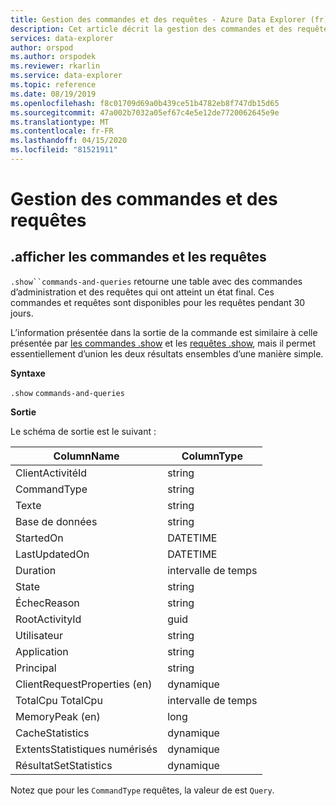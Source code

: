 ```yaml
---
title: Gestion des commandes et des requêtes - Azure Data Explorer (fr) Microsoft Docs
description: Cet article décrit la gestion des commandes et des requêtes dans Azure Data Explorer.
services: data-explorer
author: orspod
ms.author: orspodek
ms.reviewer: rkarlin
ms.service: data-explorer
ms.topic: reference
ms.date: 08/19/2019
ms.openlocfilehash: f8c01709d69a0b439ce51b4782eb8f747db15d65
ms.sourcegitcommit: 47a002b7032a05ef67c4e5e12de7720062645e9e
ms.translationtype: MT
ms.contentlocale: fr-FR
ms.lasthandoff: 04/15/2020
ms.locfileid: "81521911"
---
```

# <a name="commands-and-queries-management"></a>Gestion des commandes et des requêtes

## <a name="show-commands-and-queries"></a>.afficher les commandes et les requêtes 

`.show``commands-and-queries` retourne une table avec des commandes d’administration et des requêtes qui ont atteint un état final. Ces commandes et requêtes sont disponibles pour les requêtes pendant 30 jours.

L’information présentée dans la sortie de la commande est similaire à celle présentée par [les commandes .show](commands.md) et les [requêtes .show](queries.md), mais il permet essentiellement d’union les deux résultats ensembles d’une manière simple.

**Syntaxe**

`.show` `commands-and-queries`
 
**Sortie**
 
Le schéma de sortie est le suivant :

| ColumnName               | ColumnType |
|--------------------------|------------|
| ClientActivitéId         | string     |
| CommandType              | string     |
| Texte                     | string     |
| Base de données                 | string     |
| StartedOn                | DATETIME   |
| LastUpdatedOn            | DATETIME   |
| Duration                 | intervalle de temps   |
| State                    | string     |
| ÉchecReason            | string     |
| RootActivityId           | guid       |
| Utilisateur                     | string     |
| Application              | string     |
| Principal                | string     |
| ClientRequestProperties (en)  | dynamique    |
| TotalCpu TotalCpu                 | intervalle de temps   |
| MemoryPeak (en)               | long       |
| CacheStatistics          | dynamique    |
| ExtentsStatistiques numérisés | dynamique    |
| RésultatSetStatistics      | dynamique    |

Notez que pour les `CommandType` requêtes, la valeur de est `Query`.